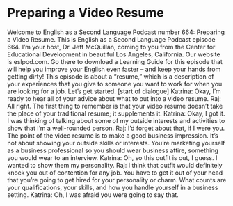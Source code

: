 # Preparing a Video Resume

Welcome to English as a Second Language Podcast number 664: Preparing a Video Resume.  This is English as a Second Language Podcast episode 664.  I’m your host, Dr. Jeff McQuillan, coming to you from the Center for Educational Development in beautiful Los Angeles, California.  Our website is eslpod.com.  Go there to download a Learning Guide for this episode that will help you improve your English even faster – and keep your hands from getting dirty!  This episode is about a “resume,” which is a description of your experiences that you give to someone you want to work for when you are looking for a job.  Let’s get started.  [start of dialogue]  Katrina:  Okay, I’m ready to hear all of your advice about what to put into a video resume.  Raj:  All right.  The first thing to remember is that your video resume doesn’t take the place of your traditional resume; it supplements it.    Katrina:  Okay, I got it.  I was thinking of talking about some of my outside interests and activities to show that I’m a well-rounded person.  Raj:  I’d forget about that, if I were you.  The point of the video resume is to make a good business impression.  It’s not about showing your outside skills or interests.  You’re marketing yourself as a business professional so you should wear business attire, something you would wear to an interview.    Katrina:  Oh, so this outfit is out, I guess.  I wanted to show them my personality.  Raj:  I think that outfit would definitely knock you out of contention for any job.  You have to get it out of your head that you’re going to get hired for your personality or charm.  What counts are your qualifications, your skills, and how you handle yourself in a business setting.    Katrina:  Oh, I was afraid you were going to say that. 